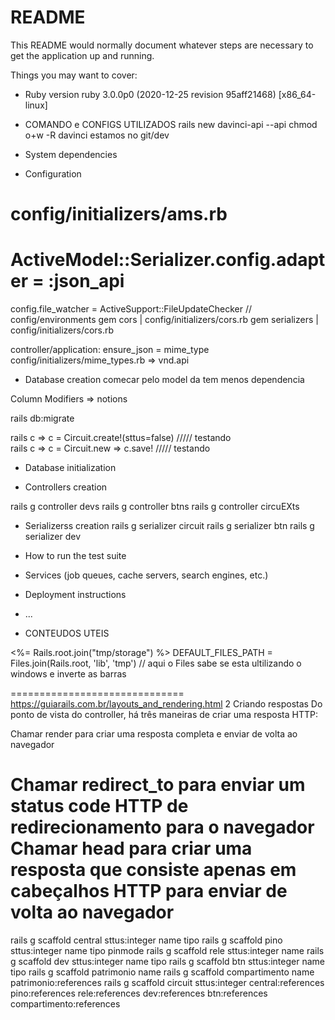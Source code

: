 # README

This README would normally document whatever steps are necessary to get the
application up and running.

Things you may want to cover:


* Ruby version
ruby 3.0.0p0 (2020-12-25 revision 95aff21468) [x86_64-linux]
* COMANDO e CONFIGS UTILIZADOS 
    rails new davinci-api --api
    chmod o+w -R davinci
    estamos no git/dev

* System dependencies

* Configuration
# config/initializers/ams.rb
  # ActiveModel::Serializer.config.adapter = :json_api
config.file_watcher = ActiveSupport::FileUpdateChecker  // config/environments
gem cors | config/initializers/cors.rb
gem serializers | config/initializers/cors.rb

 controller/application:
    ensure_json = mime_type
config/initializers/mime_types.rb  => vnd.api

* Database creation
comecar pelo model da tem menos dependencia


Column Modifiers => notions

rails db:migrate

rails c => c = Circuit.create!(sttus=false)    ///// testando  
rails c => c = Circuit.new => c.save!    ///// testando  


* Database initialization

* Controllers creation

rails g controller devs
rails g controller btns
rails g controller circuEXts

* Serializerss creation
rails g serializer circuit
rails g serializer btn
rails g serializer dev

<!-- SETENDO O CAMINHO DO APP PARA QUE OS LINKs DO SERIALIZERS POSSAM ENCONTRAR 
  Rails.application.routes.default_url_options = {
    host: 45.174.216.22,
    port: 4151
  } -->


* How to run the test suite

* Services (job queues, cache servers, search engines, etc.)

* Deployment instructions

* ...


* CONTEUDOS UTEIS

<%= Rails.root.join("tmp/storage") %>
DEFAULT_FILES_PATH = Files.join(Rails.root, 'lib', 'tmp') // aqui o Files sabe se esta ultilizando o windows e inverte as barras


==============================  
https://guiarails.com.br/layouts_and_rendering.html
2 Criando respostas
Do ponto de vista do controller, há três maneiras de criar uma resposta HTTP:

Chamar render para criar uma resposta completa e enviar de volta ao navegador

Chamar redirect_to para enviar um status code HTTP de redirecionamento para o navegador
Chamar head para criar uma resposta que consiste apenas em cabeçalhos HTTP para enviar de volta ao navegador
===================================





rails g scaffold central sttus:integer name tipo
rails g scaffold pino sttus:integer name tipo pinmode
rails g scaffold rele sttus:integer name
rails g scaffold dev sttus:integer name tipo
rails g scaffold btn sttus:integer name tipo
rails g scaffold patrimonio name
rails g scaffold compartimento name patrimonio:references
rails g scaffold circuit sttus:integer central:references pino:references rele:references dev:references btn:references compartimento:references
